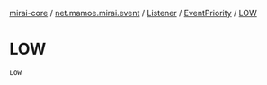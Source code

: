[mirai-core](../../../index.md) / [net.mamoe.mirai.event](../../index.md) / [Listener](../index.md) / [EventPriority](index.md) / [LOW](./-l-o-w.md)

# LOW

`LOW`